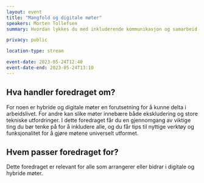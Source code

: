 ```yaml
---
layout: event
title: "Mangfold og digitale møter"
speakers: Morten Tollefsen
summary: Hvordan lykkes du med inkluderende kommunikasjon og samarbeid.

privacy: public

location-type: stream

event-date: 2023-05-24T12:40
event-date-end: 2023-05-24T13:10
---
```

## Hva handler foredraget om?
For noen er hybride og digitale møter en forutsetning for å kunne delta i arbeidslivet. For andre kan slike møter innebære både ekskludering og store tekniske utfordringer. I dette foredraget får du en gjennomgang av viktige ting du bør tenke på for å inkludere alle, og du får tips til nyttige verktøy og funksjonalitet for å gjøre møtene universelt utformet.

## Hvem passer foredraget for?
Dette foredraget er relevant for alle som arrangerer eller bidrar i digitale og hybride møter.
